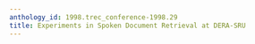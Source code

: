 ```yaml
---
anthology_id: 1998.trec_conference-1998.29
title: Experiments in Spoken Document Retrieval at DERA-SRU
---
```

